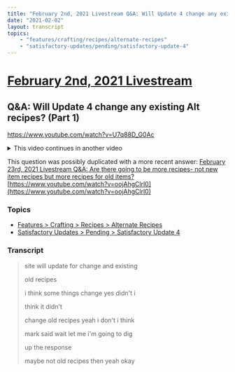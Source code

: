 ```yaml
---
title: "February 2nd, 2021 Livestream Q&A: Will Update 4 change any existing Alt recipes? (Part 1)"
date: "2021-02-02"
layout: transcript
topics:
    - "features/crafting/recipes/alternate-recipes"
    - "satisfactory-updates/pending/satisfactory-update-4"
---
```

# [February 2nd, 2021 Livestream](../2021-02-02.md)
## Q&A: Will Update 4 change any existing Alt recipes? (Part 1)
https://www.youtube.com/watch?v=U7q88D_G0Ac
<details>
<summary>This video continues in another video</summary>

* [February 2nd, 2021 Livestream Q&A: Will Update 4 change any existing Alt recipes? (Part 2)](./yt-wN7_0V9lRfk.md) [https://www.youtube.com/watch?v=wN7_0V9lRfk](https://www.youtube.com/watch?v=wN7_0V9lRfk)
</details>

This question was possibly duplicated with a more recent answer: [February 23rd, 2021 Livestream Q&A: Are there going to be more recipes- not new item recipes but more recipes for old items?](./yt-oojAhgClrl0.md) [https://www.youtube.com/watch?v=oojAhgClrl0](https://www.youtube.com/watch?v=oojAhgClrl0)


### Topics
* [Features > Crafting > Recipes > Alternate Recipes](../topics/features/crafting/recipes/alternate-recipes.md)
* [Satisfactory Updates > Pending > Satisfactory Update 4](../topics/satisfactory-updates/pending/satisfactory-update-4.md)

### Transcript

> site will update for change and existing
>
> old recipes
>
> i think some things change yes didn't i
>
> think it didn't
>
> change old recipes yeah i don't i think
>
> mark said wait let me i'm going to dig
>
> up the response
>
> maybe not old recipes then yeah okay
